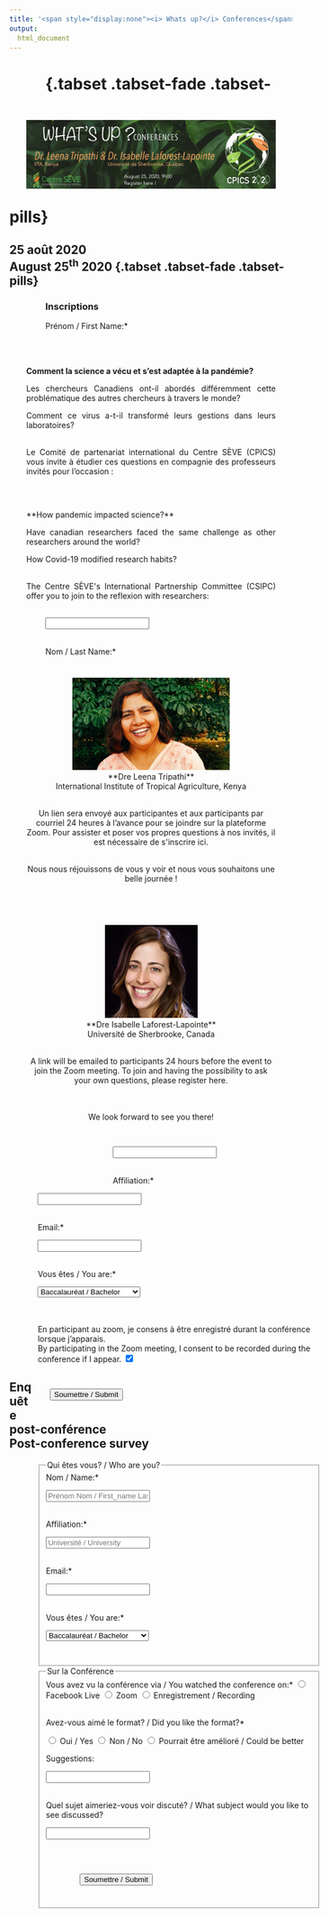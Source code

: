 ```yaml
---
title: '<span style="display:none"><i> Whats up?</i> Conferences</span>'
output:
  html_document
---
```

<head>
<link rel="apple-touch-icon" sizes="180x180" href="/apple-touch-icon.png">
<link rel="icon" type="image/png" sizes="32x32" href="/favicon-32x32.png">
<link rel="icon" type="image/png" sizes="16x16" href="/favicon-16x16.png">
<link rel="manifest" href="/site.webmanifest">
<link rel="mask-icon" href="/safari-pinned-tab.svg" color="#5bbad5">
<meta name="msapplication-TileColor" content="#da532c">
<meta name="theme-color" content="#ffffff">
<meta charset="utf-8">
<meta name="viewport" content="width=device-width, initial-scale=1">
<link rel="stylesheet" href="./form.css">
<link rel="stylesheet" href="./column_text_style.css">

</head>
<style>
.main-container {
  max-width: 1400px;
  margin-left: auto;
  margin-right: auto;
}

figure {
  padding: 4px;
  margin: auto;
}

figcaption {
  font-style: italic;
  padding: 2px;
  text-align: center;
}
div.figure p + p {
  display: table-caption;
}
.column {
  float: left;
  padding: 30px;
}

.left{
  width: 5%;
  padding: 0px;
}

.middle, .right  {
  width: 45%;
}

.central {
  width: 80%;
  display: block;
  margin-left: auto;
  margin-right: auto;
}

.midleft, .midright {
  float: right;
  width: 40%
}

/* Clear floats after the columns */
  .row:after {
    content: "";
    display: table;
    clear: both;
  }

.center {
  display: block;
  margin-left: auto;
  margin-right: auto;
}

</style>
<script src="https://kit.fontawesome.com/0af1a424a5.js" crossorigin="anonymous"></script>

<script type="text/javascript">
function showfield(Occupation_level){
	if(Occupation_level == 'Autre / Other') {
		document.getElementById('div1').innerHTML = '<input type="text" name="Other affiliation" id="Other affiliation" style="padding: 0.75em ; border: 1px solid #e5e5e5; border-radius: 30px; margin: 0em;" />';
	}
	else {
		document.getElementById('div1').innerHTML='';
	}	
}
</script>

<div class="row">
<div class="column left" style="text-align: center">
&nbsp;
</div>

<div class="column center" style="text-align: center">

<img src="images/whats up 2020/whatsup_25aug_conferences_en.png" alt="What's up conferences August 25<sup>th</sup> at 9h am with Dr. Leena Tripathi from IITA Kenya and Dr. Isabelle Laforest-Lapointe from University of Sherbrooke Canada">
  
 </div> 
</div> 


#  {.tabset .tabset-fade .tabset-pills}

<!--## Professors / Professeurs

<div class="row">
<div class="column left">
  <img src="" style="width:84%; border-bottom:5px">
<br><br>
  <img src="" style="width:84%">
</div>

<div class="column right">
  <img src="" style="padding: 0px; width:84%; border-bottom:5px">
<br><br>
  <img src="" style="padding: 0px; width:84%">
</div>

</div>-->

## 25 août 2020<br>August 25<sup>th</sup> 2020 {.tabset .tabset-fade .tabset-pills}

<div class="row">
<div class="column left" style="text-align: justify">
&nbsp;
</div>

<div class="column middle" style="text-align: justify">

**Comment la science a vécu et s’est adaptée à la pandémie?** 

Les chercheurs Canadiens ont-il abordés différemment cette problématique des autres chercheurs à travers le monde? 

Comment ce virus a-t-il transformé leurs gestions dans leurs laboratoires? 

<br>
<div>
Le Comité de partenariat international du Centre SÈVE (CPICS) vous invite à étudier ces questions en compagnie des professeurs invités pour l’occasion : 
</div>
</div>

<div class="column right" style="text-align: justify">
**How pandemic impacted science?** 

Have canadian researchers faced the same challenge as other researchers around the world? 

How Covid-19 modified research habits? 

<div >
<br>
The Centre SÈVE's International Partnership Committee (CSIPC) offer you to join to the reflexion with researchers: 
</div></div></div>

<div class="row">
<div class="column left" style="text-align: center">
&nbsp;
</div>
<div class="column middle" style="text-align: center">

<center> <a href="https://www.iita.org/iita-staff/tripathi-leena/"><img src="images/whats up 2020/Leena.png" alt="Dr. Leena Tripathi from IITA Kenya"></a></center>
<center> **Dre Leena Tripathi**</center> 

<center> International Institute of Tropical Agriculture, Kenya </center> 
<br>

Un lien sera envoyé aux participantes et aux participants par courriel 24 heures à l’avance pour se joindre sur la plateforme Zoom. Pour assister et poser vos propres questions à nos invités, il est nécessaire de s'inscrire ici.
<br><br>

Nous nous réjouissons de vous y voir et nous vous souhaitons une belle journée ! 
</div>

<div class="column right" style="text-align: center">

<center> <a href="https://isabellelaforestlapointe.wordpress.com/"><img src="images/whats up 2020/Isabelle.png" alt="Dr. Isabelle Laforest-Lapointe from University of Sherbrooke Canada"></a></center>
<center> **Dre Isabelle Laforest-Lapointe**</center> 

<center> Université de Sherbrooke, Canada</center> 
<br>

A link will be emailed to participants 24 hours before the event to join the Zoom meeting. To join and having the possibility to ask your own questions, please register here.
<br><br><br>

We look forward to see you there! 

</div>
</div>




<div class="row">
<div class="column left" style="text-align: center">
&nbsp;
</div>
<div class="column middle" style="text-align: center">


</div>

<div class="column right" style="text-align: center">


</div>
</div>

### Inscriptions


<div rows=2 class="row" style="width: 100%; padding-left: 10%; padding-right: 10%">


<form name="CPICS_whatsup_registration" method="POST" data-netlify="false">

<label > Prénom / First Name:* </label>  

<input type="text" name="First name" placeholder="" required/>
     <br> <br>
	 
<label > Nom / Last Name:* </label> 

<input type="text" name="Last name" placeholder="" required/><br> <br>
    
<label > Affiliation:* </label>  

<input type="text" name="Affiliation" placeholder="" required/><br> <br>

<label>Email:* </label> 

<input type="text" name="Email" placeholder="" required/><br> <br>

<input type="hidden" name="_subject" value="inscription" />

<label> Vous êtes / You are:* </label>

<select name="Occupation_level" id="Occupation level" onchange="showfield(this.options[this.selectedIndex].value)" required>
<option value="Baccalauréat / Bachelor" /> Baccalauréat / Bachelor </option>
<option value="Maîtrise / Master's" /> Maîtrise / Master's </option>
<option value="Doctorat / PhD" /> Doctorat / PhD </option>
<option value="Postdoc" /> Postdoc </option>
<option value="Technicien(ne) / Technician" /> Technicien(ne) / Technician </option>
<option value="Chercheur(e) / Researcher" /> Chercheur(e) / Researcher </option>
<option value="Autre / Other" /> Autre / Other </option>
</select>


<div id="div1"></div>
 <br> <br>
 
<input type="hidden" name="_gotcha" />

<label class="container">En participant au zoom, je consens à être enregistré durant la conférence lorsque j’apparais.<br>
By participating in the Zoom meeting, I consent to be recorded during the conference if I appear.
  <input name="agree_recording" type="checkbox" checked="checked" required>
  <span class="checkmark"></span>
</label>
 <br>

<div class="column right" style="padding-right: 70%; float: right">
<input type="submit" value="Soumettre / Submit"/>
</div>

</form>
</div>


## Enquête post-conférence<br>Post-conference survey

<div rows=2 class="row" style="width: 100%; padding-left: 10%; padding-right: 10%">


<form name="post_conference_survey_25aug" method="POST" data-netlify="true">

<fieldset>
<legend> Qui êtes vous? / Who are you? </legend>
<label > Nom / Name:* </label> 

<input type="text" name="Name" placeholder="Prénom Nom / First_name Last_name" required/><br> <br>
    
<label > Affiliation:* </label>  

<input type="text" name="Affiliation" placeholder="Université / University" required/><br> <br>

<label>Email:* </label> 

<input type="text" name="Email" placeholder="" required/><br> <br>

<input type="hidden" name="_subject" value="inscription" />

<label> Vous êtes / You are:* </label>

<select name="Occupation_level" id="Occupation level" onchange="showfield(this.options[this.selectedIndex].value)" required>
<option value="Baccalauréat / Bachelor" /> Baccalauréat / Bachelor </option>
<option value="Maîtrise / Master's" /> Maîtrise / Master's </option>
<option value="Doctorat / PhD" /> Doctorat / PhD </option>
<option value="Postdoc" /> Postdoc </option>
<option value="Technicien(ne) / Technician" /> Technicien(ne) / Technician </option>
<option value="Chercheur(e) / Researcher" /> Chercheur(e) / Researcher </option>
<option value="Autre / Other" /> Autre / Other </option>
</select>


<div id="div1"></div>
 <br> <br>
</fieldset>
 
<input type="hidden" name="_gotcha" />

<fieldset>
<legend> Sur la Conférence </legend>
<label> Vous avez vu la conférence via / You watched the conference on:* </label>

<input type="radio" id="facebook" value="facebook" required>
<label for="facebook" style="width:15%"> Facebook Live </label>
<input type="radio" id="zoom" value="zoom" required>
<label for="zoom" style="width:15%"> Zoom </label>
<input type="radio" id="record" value="record" required>
<label for="record" style="width:25%"> Enregistrement / Recording </label><br>

 <br>

<label> Avez-vous aimé le format? / Did you like the format?* </label>

<input type="radio" id="yes" value="Yes" required>
<label for="yes" style="width:15%"> Oui / Yes </label>
<input type="radio" id="No" value="No" required>
<label for="No" style="width:15%"> Non / No </label>
<input type="radio" id="other" value="other" required>
<label for="other" style="width:35%"> Pourrait être amélioré / Could be better </label><br>

<label > Suggestions: </label> 

<input type="text" name="suggestions" placeholder="" /><br> <br>

<label > Quel sujet aimeriez-vous voir discuté? / What subject would you like to see discussed?</label> 

<input type="text" name="new_subjects" placeholder="" /><br> <br>

<div class="column right" style="padding-right: 60%; float: right">
<input type="submit" value="Soumettre / Submit"/>
</div>
</fieldset>

</form>
</div>
